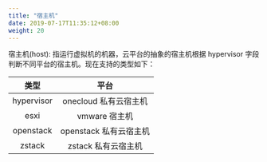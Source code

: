 ```yaml
---
title: "宿主机"
date: 2019-07-17T11:35:12+08:00
weight: 20
---
```


宿主机(host): 指运行虚拟机的机器，云平台的抽象的宿主机根据 hypervisor 字段判断不同平台的宿主机。现在支持的类型如下：

|    类型    |          平台          |
|:----------:|:----------------------:|
| hypervisor |  onecloud 私有云宿主机 |
|    esxi    |      vmware 宿主机     |
|  openstack | openstack 私有云宿主机 |
|   zstack   |   zstack 私有云宿主机  |
